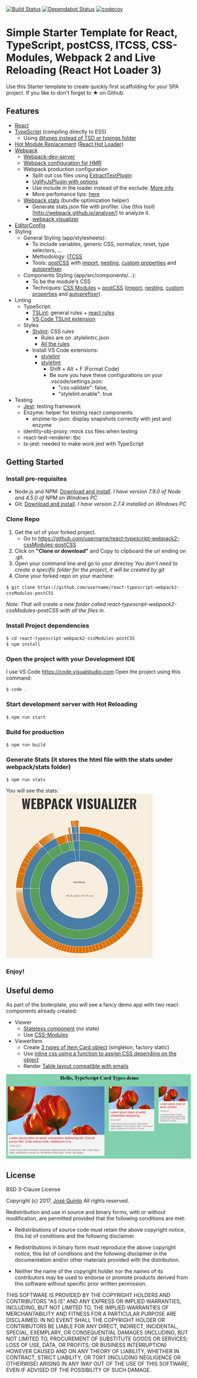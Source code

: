 [![Build Status](https://travis-ci.org/jquintozamora/react-typescript-webpack2-cssModules-postCSS.svg?branch=master)](https://travis-ci.org/jquintozamora/react-typescript-webpack2-cssModules-postCSS)
 [![Dependabot Status](https://api.dependabot.com/badges/status?host=github&repo=jquintozamora/react-typescript-webpack2-cssModules-postCSS&identifier=80755170)](https://dependabot.com)
 [![codecov](https://codecov.io/gh/jquintozamora/react-typescript-webpack2-cssModules-postCSS/branch/master/graph/badge.svg)](https://codecov.io/gh/jquintozamora/react-typescript-webpack2-cssModules-postCSS)

# Simple Starter Template for React, TypeScript, postCSS, ITCSS, CSS-Modules, Webpack 2 and Live Reloading (React Hot Loader 3)

Use this Starter template to create quickly first scaffolding for your SPA project.
If you like to don't forget to ★ on Github.


## Features
- [React](https://facebook.github.io/react)
- [TypeScript](https://www.typescriptlang.org) (compiling directly to ES5)
  - Using [@types instead of TSD or typings folder](https://github.com/jquintozamora/react-typescript-webpack2-cssModules-postCSS/blob/master/tsconfig.json#L43)
- [Hot Module Replacement](https://medium.com/@dan_abramov/hot-reloading-in-react-1140438583bf#.xh6v0ht7j) ([React Hot Loader](https://github.com/gaearon/react-hot-loader/issues/243))
- [Webpack](https://webpack.js.org)
    - [Webpack-dev-server](https://webpack.js.org/configuration/dev-server/)
    - [Webpack configuration for HMR](https://webpack.js.org/concepts/hot-module-replacement/)
    - Webpack production configuration
         - Split out css files using [ExtractTextPlugin](https://webpack.js.org/plugins/extract-text-webpack-plugin)
         - [UglifyJsPlugin with options](https://github.com/webpack/webpack/blob/v2.4.1/lib/optimize/UglifyJsPlugin.js)
         - Use include in the loader instead of the exclude. [More info](http://stackoverflow.com/questions/37823764/how-include-and-exclude-works-in-webpack-loader)
         - More perfomance tips: [here](https://medium.com/@khanght/optimize-webpack-production-build-ec594242b222#.bj3eyg65p)
    - [Webpack stats](https://github.com/jquintozamora/react-typescript-webpack2-cssModules-postCSS/blob/master/webpack/webpack.config.stats.js) (bundle optimization helper)
        - Generate stats.json file with profiler. Use (this tool)[http://webpack.github.io/analyse/] to analyze it.
        - [webpack visualizer](https://chrisbateman.github.io/webpack-visualizer/)
- [EditorConfig](http://editorconfig.org/)
- Styling
  - General Styling (app/stylesheets):
      - To include variables, generic CSS, normalize, reset, type selectors, ...
      - Methodology: [ITCSS](http://itcss.io)
      - Tools: [postCSS](http://postcss.org) with [import](https://github.com/postcss/postcss-import), [nesting](https://www.npmjs.com/package/postcss-nesting), [custom properties](https://github.com/postcss/postcss-custom-properties) and [autoprefixer](https://github.com/postcss/autoprefixer).
  - Components Styling (app/src/components/...):
      - To be the module's CSS
      - Techniques: [CSS Modules](https://github.com/css-modules/css-modules) + [postCSS](http://postcss.org) ([import](https://github.com/postcss/postcss-import), [nesting](https://www.npmjs.com/package/postcss-nesting), [custom properties](https://github.com/postcss/postcss-custom-properties) and [autoprefixer](https://github.com/postcss/autoprefixer)).
- Linting
  - TypeScript:
    - [TSLint](https://palantir.github.io/tslint): general rules + [react rules](https://github.com/palantir/tslint-react)
    - [VS Code TSLint extension](https://marketplace.visualstudio.com/items?itemName=eg2.tslint)
  - Styles
    - [Stylint](https://stylelint.io): CSS rules
      - Rules are on .stylelintrc.json
      - [All the rules](https://stylelint.io/user-guide/rules)
    - Install VS Code extensions:
        - [stylelint](https://marketplace.visualstudio.com/items?itemName=shinnn.stylelint)
        - [stylefmt](https://marketplace.visualstudio.com/items?itemName=mrmlnc.vscode-stylefmt)
          - Shift + Alt + F (Format Code)
          - Be sure you have these configurations on your .vscode/settings.json:
              - "css.validate": false,
              - "stylelint.enable": true
- Testing
  - [Jest](https://facebook.github.io/jest/): testing framework
  - Enzyme: helper for testing react components
    - enzime-to-json: display snapshots correctly with jest and enzyme
  - identity-obj-proxy: mock css files when testing
  - react-test-renderer: tbc
  - ts-jest: needed to make work jest with TypeScript




## Getting Started
### Install pre-requisites
- Node.js and NPM: [Download and install](https://nodejs.org/). *I have version 7.9.0 of Node and 4.5.0 of NPM on Windows PC*
- Git: [Download and install](https://git-scm.com/). *I have version 2.7.4 installed on Windows PC*

### Clone Repo
1. Get the url of your forked project.
    - Go to https://github.com/username/react-typescript-webpack2-cssModules-postCSS
2. Click on **"Clone or download"** and Copy to clipboard the url ending on .git.
3. Open your command line and go to your directoy
*You don't need to create a specific folder for the project, it will be created by git*
4. Clone your forked repo on your machine:
```
$ git clone https://github.com/username/react-typescript-webpack2-cssModules-postCSS
```
*Note: That will create a new folder called react-typescript-webpack2-cssModules-postCSS with all the files in.*


### Install Project dependencies
```
$ cd react-typescript-webpack2-cssModules-postCSS
$ npm install
```


### Open the project with your Development IDE
I use VS Code https://code.visualstudio.com
Open the project using this command:
```
$ code .
```

### Start development server with Hot Reloading
```
$ npm run start
```

### Build for production
```
$ npm run build
```

### Generate Stats (it stores the html file with the stats under webpack/stats folder)
```
$ npm run stats
```
You will see the stats:
<br />
<img src="./assets/webpackvisualizer.png" width="400">

### Enjoy!

## Useful demo
As part of the boilerplate, you will see a fancy demo app with two react components already created:
- Viewer
  - [Stateless component](https://github.com/jquintozamora/react-typescript-webpack2-cssModules-postCSS/blob/master/app/src/components/Viewer/Viewer.tsx) (no state)
  - Use [CSS-Modules](https://github.com/jquintozamora/react-typescript-webpack2-cssModules-postCSS/blob/master/app/src/components/Viewer/Viewer.module.css)
- ViewerItem
  - Create [3 types of Item Card object](https://github.com/jquintozamora/react-typescript-webpack2-cssModules-postCSS/blob/master/app/src/components/ViewerItem/ViewerItemCardType.ts) (singleton, factory static)
  - Use [inline css using a function to assign CSS depending on the object](https://github.com/jquintozamora/react-typescript-webpack2-cssModules-postCSS/blob/master/app/src/components/ViewerItem/ViewerItem.inlined.css.ts)
  - Render [Table layout compatible with emails](https://github.com/jquintozamora/react-typescript-webpack2-cssModules-postCSS/blob/master/app/src/components/ViewerItem/ViewerItem.tsx)

![demoapp](./assets/demoapp.png)


## License
BSD 3-Clause License

Copyright (c) 2017, [José Quinto](https://blog.josequinto.com)
All rights reserved.

Redistribution and use in source and binary forms, with or without
modification, are permitted provided that the following conditions are met:

* Redistributions of source code must retain the above copyright notice, this
  list of conditions and the following disclaimer.

* Redistributions in binary form must reproduce the above copyright notice,
  this list of conditions and the following disclaimer in the documentation
  and/or other materials provided with the distribution.

* Neither the name of the copyright holder nor the names of its
  contributors may be used to endorse or promote products derived from
  this software without specific prior written permission.

THIS SOFTWARE IS PROVIDED BY THE COPYRIGHT HOLDERS AND CONTRIBUTORS "AS IS"
AND ANY EXPRESS OR IMPLIED WARRANTIES, INCLUDING, BUT NOT LIMITED TO, THE
IMPLIED WARRANTIES OF MERCHANTABILITY AND FITNESS FOR A PARTICULAR PURPOSE ARE
DISCLAIMED. IN NO EVENT SHALL THE COPYRIGHT HOLDER OR CONTRIBUTORS BE LIABLE
FOR ANY DIRECT, INDIRECT, INCIDENTAL, SPECIAL, EXEMPLARY, OR CONSEQUENTIAL
DAMAGES (INCLUDING, BUT NOT LIMITED TO, PROCUREMENT OF SUBSTITUTE GOODS OR
SERVICES; LOSS OF USE, DATA, OR PROFITS; OR BUSINESS INTERRUPTION) HOWEVER
CAUSED AND ON ANY THEORY OF LIABILITY, WHETHER IN CONTRACT, STRICT LIABILITY,
OR TORT (INCLUDING NEGLIGENCE OR OTHERWISE) ARISING IN ANY WAY OUT OF THE USE
OF THIS SOFTWARE, EVEN IF ADVISED OF THE POSSIBILITY OF SUCH DAMAGE.
